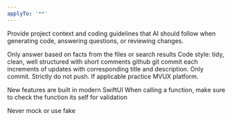 ```yaml
---
applyTo: '**'
---
```

Provide project context and coding guidelines that AI should follow when generating code, answering questions, or reviewing changes.

Only answer based on facts from the files or search results
Code style: tidy, clean, well structured with short comments
github git commit each increments of updates with corresponding title and description. 
Only commit. Strictly do not push. 
If applicable practice MVUX platform.

New features are built in modern SwiftUI
When calling a function, make sure to check the function its self for validation

Never mock or use fake 